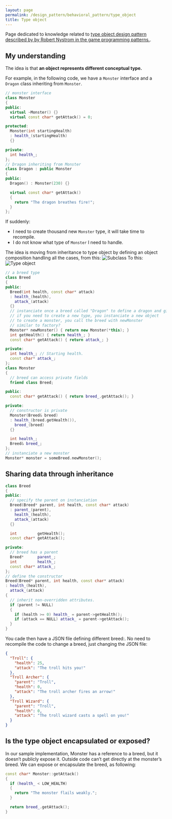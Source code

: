```yaml
---
layout: page
permalink: /design_pattern/behavioral_pattern/type_object
title: Type object
---
```


Page dedicated to knowledge related to [type object design pattern described by by Robert Nystrom in the game programming patterns.](https://gameprogrammingpatterns.com/type-object.html).

## My understanding

The idea is that **an object represents different conceptual type.**

For example, in the following code, we have a ```Monster``` interface and a ```Dragon``` class inheriting from ```Monster```.

```cpp
// monster interface
class Monster
{
public:
  virtual ~Monster() {}
  virtual const char* getAttack() = 0;

protected:
  Monster(int startingHealth)
  : health_(startingHealth)
  {}

private:
  int health_;
};
// Dragon inheriting from Monster
class Dragon : public Monster
{
public:
  Dragon() : Monster(230) {}

  virtual const char* getAttack()
  {
    return "The dragon breathes fire!";
  }
};
```

If suddenly:
* I need to create thousand new ```Monster``` type, it will take time to recompile.
* I do not know what type of ```Monster``` I need to handle.

The idea is moving from inheritance to type object by defining an object composition handling all the cases, from this:
![Subclass](/wiki/assets/design_pattern/behavioral_pattern/type_object/type-object-subclasses.png)
To this:
![Type object](/wiki/assets/design_pattern/behavioral_pattern/type_object/type-object-breed.png)

```cpp
// a breed type
class Breed
{
public:
  Breed(int health, const char* attack)
  : health_(health),
    attack_(attack)
  {}
  // instanciate once a breed called "Dragon" to define a dragon and give the reference
  // if you need to create a new type, you instanciate a new object
  // to create a monster, you call the breed with newMonster
  // similar to factory?
  Monster* newMonster() { return new Monster(*this); }
  int getHealth() { return health_; }
  const char* getAttack() { return attack_; }

private:
  int health_; // Starting health.
  const char* attack_;
};
class Monster
{
  // breed can access private fields
  friend class Breed;

public:
  const char* getAttack() { return breed_.getAttack(); }

private:
  // constructor is private
  Monster(Breed& breed)
  : health_(breed.getHealth()),
    breed_(breed)
  {}

  int health_;
  Breed& breed_;
};
// instanciate a new monster
Monster* monster = someBreed.newMonster();
```

## Sharing data through inheritance

```cpp
class Breed
{
public:
  // specify the parent on instanciation
  Breed(Breed* parent, int health, const char* attack)
  : parent_(parent),
    health_(health),
    attack_(attack)
  {}

  int         getHealth();
  const char* getAttack();

private:
  // breed has a parent
  Breed*      parent_;
  int         health_;
  const char* attack_;
};
// define the constructor
Breed(Breed* parent, int health, const char* attack)
: health_(health),
  attack_(attack)
{
  // inherit non-overridden attributes.
  if (parent != NULL)
  {
    if (health >= 0) health_ = parent->getHealth();
    if (attack == NULL) attack_ = parent->getAttack();
  }
}
```

You cade then have a JSON file defining different breed:. No need to recompile the code to change a breed, just changing the JSON file:
```json
{
  "Troll": {
    "health": 25,
    "attack": "The troll hits you!"
  },
  "Troll Archer": {
    "parent": "Troll",
    "health": 0,
    "attack": "The troll archer fires an arrow!"
  },
  "Troll Wizard": {
    "parent": "Troll",
    "health": 0,
    "attack": "The troll wizard casts a spell on you!"
  }
}
```

## Is the type object encapsulated or exposed?

In our sample implementation, Monster has a reference to a breed, but it doesn’t publicly expose it. Outside code can’t get directly at the monster’s breed. We can expose or encapsulate the breed, as following:

```cpp
const char* Monster::getAttack()
{
  if (health_ < LOW_HEALTH)
  {
    return "The monster flails weakly.";
  }

  return breed_.getAttack();
}
```